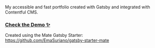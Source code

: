 My accessible and fast portfolio created with Gatsby and integrated with Contentful CMS.

### [Check the Demo ✨](https://gatsby-starter-mate.netlify.com/)

Created using the Mate Gatsby Starter: https://github.com/EmaSuriano/gatsby-starter-mate
